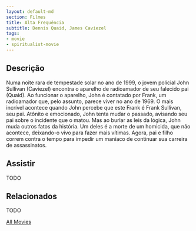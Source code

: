 ```yaml
---
layout: default-md
section: Filmes
title: Alta Frequência
subtitle: Dennis Quaid, James Caviezel
tags: 
- movie
- spiritualist-movie
---
```


## Descrição
Numa noite rara de tempestade solar no ano de 1999, o jovem policial John Sullivan (Caviezel) encontra o aparelho de radioamador de seu falecido pai (Quaid). Ao funcionar o aparelho, John é contatado por Frank, um radioamador que, pelo assunto, parece viver no ano de 1969. O mais incrível acontece quando John percebe que este Frank é Frank Sullivan, seu pai. Atônito e emocionado, John tenta mudar o passado, avisando seu pai sobre o incidente que o matou. Mas ao burlar as leis da lógica, John muda outros fatos da história. Um deles é a morte de um homicida, que não acontece, deixando-o vivo para fazer mais vítimas. Agora, pai e filho correm contra o tempo para impedir um maníaco de continuar sua carreira de assassinatos. 

## Assistir
TODO

## Relacionados
TODO


<a href="/movies" class="button">All Movies</a>
